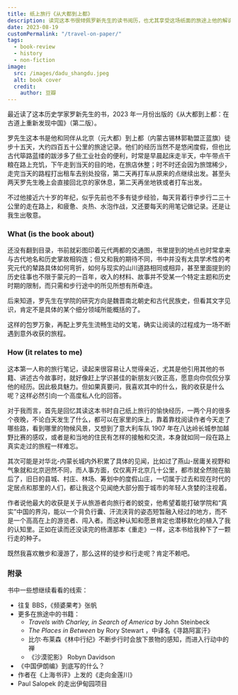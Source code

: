 ```yaml
---
title: 纸上旅行《从大都到上都》
description: 读完这本书很倾佩罗新先生的读书阅历，也尤其享受这场纸面的旅途上他的解说、观察和坦诚的分享
date: 2023-08-19
customPermalink: "/travel-on-paper/"
tags:
  - book-review
  - history
  - non-fiction
image:
  src: /images/dadu_shangdu.jpeg
  alt: book cover
  credit:
    author: 豆瓣
---
```


最近读了这本历史学家罗新先生的书，2023 年一月份出版的《从大都到上都：在古道上重新发现中国》（第二版）。

罗先生这本书是他和同伴从北京（元大都）到上都（内蒙古锡林郭勒盟正蓝旗）徒步十五天，大约四百五十公里的旅途记录。他们的经历当然不是悠闲度假，但也比古代筚路蓝缕的跋涉多了些工业社会的便利，时常是早晨起床走半天，中午带点干粮在路上充饥，下午走到当天的目的地，在旅店休整；时不时还会因为旅馆稀少，走完当天的路程打出租车去别处投宿，第二天再打车从原来的点继续出发。甚至头两天罗先生晚上会直接回北京的家休息，第二天再坐地铁或者打车出发。

不过他接近六十岁的年纪，似乎先前也不多有徒步经验，每天背着行李步行二三十公里的走在路上，和疲惫、炎热、水泡作战，又还要每天的用笔记做记录。还是让我生出敬意。

### What (is the book about)
还没有翻到目录，书前就彩图印着元代两都的交通图，书里提到的地点也时常拿来与古代地名和历史掌故相钩连；但又和我的期待不同，书中并没有太具学术性的考究元代的辇路具体如何弯折，如何与现实的山川道路相同或相异，甚至里面提到的历史往事也不限于蒙元的一百年，收入的材料、故事并不受某一个特定主题和历史时期的限制，而只需和步行途中的所见所想有所牵连。

后来知道，罗先生在学院的研究方向是魏晋南北朝史和古代民族史，但看其文字见识，肯定不是具体的某个细分领域所能概括的了。

这样的包罗万象，再配上罗先生流畅生动的文笔，确实让阅读的过程成为一场不断遇到意外收获的旅程。

### How (it relates to me)
这本第一人称的旅行笔记，读起来很容易让人觉得亲近，尤其是他引用其他的书籍、讲述古今故事时，就好像赶上学识甚佳的新朋友兴致正高，愿意向你侃侃分享他的经历。因此极具魅力。但如果真要问，我喜欢其中的什么，我的收获是什么呢？这样必然引向一个高度私人化的回答。

对于我而言，首先是回忆其读这本书时自己纸上旅行的愉快经历，一两个月的很多个夜晚，不论白天发生了什么，都可以在家里的床上，靠着靠枕阅读作者今天走了哪些路，看到哪里的物候风景，又想到了意大利车队 1907 年在八达岭长城参加越野比赛的感叹，或者是和当地的住民有怎样的接触和交流，本身就如同一段在路上真实走过的旅程一样难忘。

其次可能是对华北-内蒙长城内外积累了具体的见闻，比如过了燕山-居庸关视野和气象就和北京迥然不同，而人事方面，仅仅离开北京几十公里，都市就全然抛在脑后了，旧日的县城、村庄、林场、筹划中的度假山庄，一切属于过去和现在时代的定居点和那里的人们，都让我这个见闻绝大部分囿于城市的年轻人贪婪的注视着。

作者说他最大的收获是关于从旅游者向旅行者的蜕变，他希望着能打破学院和“真实”中国的界沟，能以一个背负行囊、汗流浃背的姿态短暂融入经过的地方，而不是一个高高在上的游览者、闯入者。而这种认知和愿景肯定也潜移默化的植入了我的认知里。正如在读而还没读完的杨潇那本《重走》一样，这本书给我种下了一颗行走的种子。

既然我喜欢散步和漫游了，那么这样的徒步和行走呢？肯定不赖吧。

### 附录
书中一些想继续看看的线索：
- 往复 BBS，《频婆果考》张帆
- 更多在旅途中的书籍：
	- *Travels with Charley, in Search of America* by John Steinbeck
	- *The Places in Between* by Rory Stewart ，中译名《寻路阿富汗》
	- 比尔·布莱森《林中行纪》不断步行时会放下景物的感知，而进入行动中的禅
	- 《沙漠驼影》 Robyn Davidson
- 《中国伊朗编》到底写的什么？
- 作者在《上海书评》上发的《走向金莲川》
- Paul Salopek 的走出伊甸园项目
